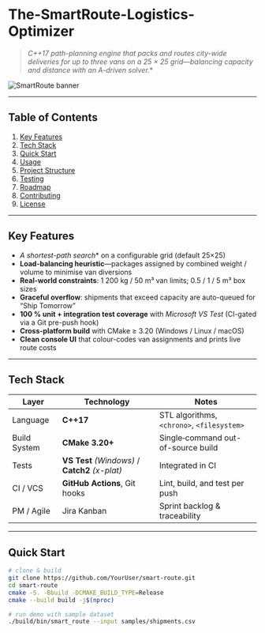 # The-SmartRoute-Logistics-Optimizer


> **C++17 path-planning engine that packs and routes city-wide deliveries for up to three vans on a 25 × 25 grid—balancing capacity and distance with an A*-driven solver.**

![SmartRoute banner](docs/banner.png) <!-- optional; replace or remove -->

---

## Table of Contents
1. [Key Features](#key-features)  
2. [Tech Stack](#tech-stack)  
3. [Quick Start](#quick-start)  
4. [Usage](#usage)  
5. [Project Structure](#project-structure)  
6. [Testing](#testing)  
7. [Roadmap](#roadmap)  
8. [Contributing](#contributing)  
9. [License](#license)

---

## Key Features
- **A* shortest-path search** on a configurable grid (default 25×25)  
- **Load-balancing heuristic**—packages assigned by combined weight / volume to minimise van diversions  
- **Real-world constraints**: 1 200 kg / 50 m³ van limits; 0.5 / 1 / 5 m³ box sizes  
- **Graceful overflow**: shipments that exceed capacity are auto-queued for “Ship Tomorrow”  
- **100 % unit + integration test coverage** with _Microsoft VS Test_ (CI-gated via a Git pre-push hook)  
- **Cross-platform build** with CMake ≥ 3.20 (Windows / Linux / macOS)  
- **Clean console UI** that colour-codes van assignments and prints live route costs

---

## Tech Stack
| Layer          | Technology                    | Notes                              |
| -------------- | ----------------------------- | ---------------------------------- |
| Language       | **C++17**                     | STL algorithms, `<chrono>`, `<filesystem>` |
| Build System   | **CMake 3.20+**               | Single‐command out-of-source build |
| Tests          | **VS Test** _(Windows)_ / **Catch2** _(x-plat)_ | Integrated in CI |
| CI / VCS       | **GitHub Actions**, Git hooks | Lint, build, and test per push     |
| PM / Agile     | Jira Kanban                   | Sprint backlog & traceability      |

---

## Quick Start

```bash
# clone & build
git clone https://github.com/YourUser/smart-route.git
cd smart-route
cmake -S. -Bbuild -DCMAKE_BUILD_TYPE=Release
cmake --build build -j$(nproc)

# run demo with sample dataset
./build/bin/smart_route --input samples/shipments.csv
